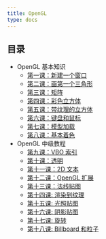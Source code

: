 ```yaml
---
title: OpenGL
type: docs
---
```


## 目录

- OpenGL 基本知识
  - [第一课：新建一个窗口](tut01/zh.md)
  - [第二课：画第一个三角形](tut02/zh.md)
  - [第三课：矩阵](tut03/zh.md)
  - [第四课：彩色立方体](tut04/zh.md)
  - [第五课：带纹理的立方体](tut05/zh.md)
  - [第六课：键盘和鼠标](tut06/zh.md)
  - [第七课：模型加载](tut07/zh.md)
  - [第八课：基本着色](tut08/zh.md)
- OpenGL 中级教程
  - [第九课：VBO 索引](tut09/zh.md)
  - [第十课：透明](tut10/zh.md)
  - [第十一课：2D 文本](tut11/zh.md)
  - [第十二课：OpenGL 扩展](tut12/zh.md)
  - [第十三课：法线贴图](tut13/zh.md)
  - [第十四课: 渲染到纹理](tut14/zh.md)
  - [第十五课: 光照贴图](tut15/zh.md)
  - [第十六课: 阴影贴图](tut16/zh.md)
  - [第十七课: 旋转](tut17/zh.md)
  - [第十八课: Billboard 和粒子](tut18/zh.md)
